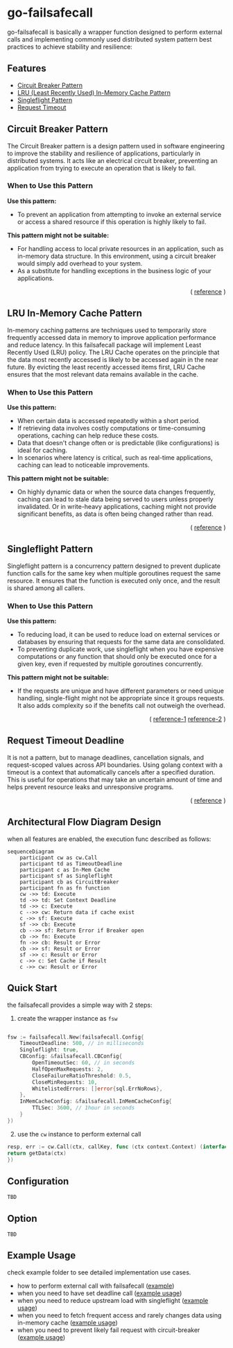 # go-failsafecall

go-failsafecall is basically a wrapper function designed to perform external calls and implementing commonly used
distributed system pattern best practices to achieve stability and resilience:

## Features

- [Circuit Breaker Pattern](#circuit-breaker-pattern)
- [LRU (Least Recently Used) In-Memory Cache Pattern](#lru-in-memory-cache-pattern)
- [Singleflight Pattern](#singleflight-pattern)
- [Request Timeout](#request-timeout-deadline)

## Circuit Breaker Pattern

The Circuit Breaker pattern is a design pattern used in software engineering to improve the stability and resilience of
applications, particularly in distributed systems. It acts like an electrical circuit breaker, preventing an application
from trying to execute an operation that is likely to fail.

### When to Use this Pattern

**Use this pattern:**

- To prevent an application from attempting to invoke an external service or access a shared resource if this operation
  is highly likely to fail.

**This pattern might not be suitable:**

- For handling access to local private resources in an application, such as in-memory data structure. In this
  environment, using a circuit breaker would simply add overhead to your system.
- As a substitute for handling exceptions in the business logic of your applications.

<p align="right">(
<a href="https://learn.microsoft.com/en-us/previous-versions/msp-n-p/dn589784(v=pandp.10)">reference</a>
)</p>

## LRU In-Memory Cache Pattern

In-memory caching patterns are techniques used to temporarily store frequently accessed data in memory to improve
application performance and reduce latency. In this failsafecall package will implement Least Recently Used (LRU) policy.
The LRU Cache operates on the principle that the data most recently accessed is likely to be accessed again in the near
future. By evicting the least recently accessed items first, LRU Cache ensures that the most relevant data remains
available in the cache.

### When to Use this Pattern

**Use this pattern:**

- When certain data is accessed repeatedly within a short period.
- If retrieving data involves costly computations or time-consuming operations, caching can help reduce these costs.
- Data that doesn't change often or is predictable (like configurations) is ideal for caching.
- In scenarios where latency is critical, such as real-time applications, caching can lead to noticeable improvements.

**This pattern might not be suitable:**

- On highly dynamic data or when the source data changes frequently, caching can lead to stale data being served to
  users unless properly invalidated. Or in write-heavy applications, caching might not provide significant benefits, as
  data is often being changed rather than read.

<p align="right">(
<a href="https://redis.io/glossary/lru-cache/">reference</a>
)</p>

## Singleflight Pattern

Singleflight pattern is a concurrency pattern designed to prevent duplicate function calls for the same key when
multiple goroutines request the same resource. It ensures that the function is executed only once, and the result is
shared among all callers.

### When to Use this Pattern

**Use this pattern:**

- To reducing load, it can be used to reduce load on external services or databases by ensuring that requests for the
  same data are consolidated.
- To preventing duplicate work, use singleflight when you have expensive computations or any function
  that should only be executed once for a given key, even if requested by multiple goroutines concurrently.

**This pattern might not be suitable:**

- If the requests are unique and have different parameters or need unique handling, single-flight might not be
  appropriate since it groups requests. It also adds complexity so if the benefits call not outweigh the overhead.

<p align="right">(
<a href="https://victoriametrics.com/blog/go-singleflight/">reference-1</a>
<a href="https://www.codingexplorations.com/blog/understanding-singleflight-in-golang-a-solution-for-eliminating-redundant-work">reference-2</a>
)</p>

## Request Timeout Deadline

It is not a pattern, but to manage deadlines, cancellation signals, and request-scoped values across API boundaries.
Using golang context with a timeout is a context that automatically cancels after a specified duration. This is useful
for operations that may take an uncertain amount of time and helps prevent resource leaks and unresponsive programs.

<p align="right">(
<a href="https://pkg.go.dev/context#WithTimeout">reference</a>
)</p>


## Architectural Flow Diagram Design

when all features are enabled, the execution func described as follows:

```mermaid
sequenceDiagram
    participant cw as cw.Call
    participant td as TimeoutDeadline
    participant c as In-Mem Cache
    participant sf as Singleflight
    participant cb as CircuitBreaker
    participant fn as fn function
    cw ->> td: Execute
    td ->> td: Set Context Deadline
    td ->> c: Execute
    c -->> cw: Return data if cache exist
    c ->> sf: Execute
    sf ->> cb: Execute
    cb -->> sf: Return Error if Breaker open
    cb ->> fn: Execute
    fn ->> cb: Result or Error
    cb ->> sf: Result or Error
    sf ->> c: Result or Error
    c ->> c: Set Cache if Result
    c ->> cw: Result or Error
```

## Quick Start

the failsafecall provides a simple way with 2 steps:

1. create the wrapper instance as `fsw`

```go

fsw := failsafecall.New(failsafecall.Config{
    TimeoutDeadline: 500, // in milliseconds
    Singleflight: true,
    CBConfig: &failsafecall.CBConfig{
		OpenTimeoutSec: 60, // in seconds 
		HalfOpenMaxRequests: 2, 
		CloseFailureRatioThreshold: 0.5, 
		CloseMinRequests: 10, 
		WhitelistedErrors: []error{sql.ErrNoRows},
    },
    InMemCacheConfig: &failsafecall.InMemCacheConfig{
        TTLSec: 3600, // 1hour in seconds
    }
})

```

2. use the `cw` instance to perform external call

```go
resp, err := cw.Call(ctx, callKey, func (ctx context.Context) (interface{}, error) {
return getData(ctx)
})
```

## Configuration

```
TBD
```

## Option

```
TBD
```

## Example Usage

check example folder to see detailed implementation use cases.

- how to perform external call with failsafecall ([example](https://github.com/rizanw/go-failsafecall/blob/main/example/repo.go))
- when you need to have set deadline call ([example usage](https://github.com/rizanw/go-failsafecall/blob/main/example/ttl.go))
- when you need to reduce upstream load with singleflight ([example usage](https://github.com/rizanw/go-failsafecall/blob/main/example/singleflight.go))
- when you need to fetch frequent access and rarely changes data using in-memory cache ([example usage](https://github.com/rizanw/go-failsafecall/blob/main/example/cache.go))
- when you need to prevent likely fail request with circuit-breaker ([example usage](https://github.com/rizanw/go-failsafecall/blob/main/example/circuitbreaker.go))
